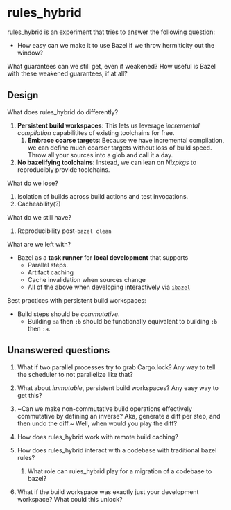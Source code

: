 # rules_hybrid

rules_hybrid is an experiment that tries to answer the following question:

- How easy can we make it to use Bazel if we throw hermiticity out the window?

What guarantees can we still get, even if weakened? How useful is Bazel with these weakened guarantees, if at all?

## Design

What does rules_hybrid do differently?
1. **Persistent build workspaces**: This lets us leverage *incremental compilation* capabilitites of existing toolchains for free.
    1. **Embrace coarse targets**: Because we have incremental compilation, we can define much coarser targets without loss of build speed. Throw all your sources into a glob and call it a day.
1. **No bazelifying toolchains**: Instead, we can lean on *Nixpkgs* to reproducibly provide toolchains.


What do we lose?
1. Isolation of builds across build actions and test invocations.
1. Cacheability(?)

What do we still have?
1. Reproducibility post-`bazel clean`

What are we left with?
- Bazel as a **task runner** for **local development** that supports 
    - Parallel steps.
    - Artifact caching
    - Cache invalidation when sources change
    - All of the above when developing interactively via [`ibazel`](https://github.com/bazelbuild/bazel-watcher)

Best practices with persistent build workspaces:

- Build steps should be _commutative_.
  - Building `:a` then `:b` should be functionally equivalent to building `:b` then `:a`.


## Unanswered questions

1. What if two parallel processes try to grab Cargo.lock? Any way to tell the scheduler to not parallelize like that?
1. What about *immutable*, persistent build workspaces? Any easy way to get this?
1. ~Can we make non-commutative build operations effectively commutative by defining an inverse? Aka, generate a diff per step, and then undo the diff.~
    Well, when would you play the diff?

1. How does rules_hybrid work with remote build caching?
1. How does rules_hybrid interact with a codebase with traditional bazel rules?
    1. What role can rules_hybrid play for a migration of a codebase to bazel?
1. What if the build workspace was exactly just your development workspace? What could this unlock?